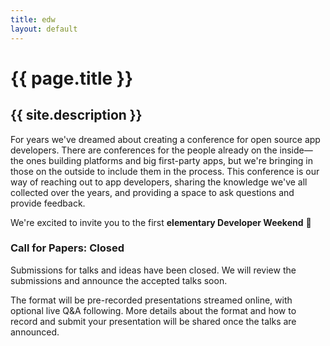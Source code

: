 ```yaml
---
title: edw
layout: default
---
```


# {{ page.title }}

## {{ site.description }}

For years we've dreamed about creating a conference for open source app developers. There are conferences for the people already on the inside—the ones building platforms and big first-party apps, but we're bringing in those on the outside to include them in the process. This conference is our way of reaching out to app developers, sharing the knowledge we've all collected over the years, and providing a space to ask questions and provide feedback.

We're excited to invite you to the first **elementary Developer Weekend** 🎉️

### Call for Papers: Closed

Submissions for talks and ideas have been closed. We will review the submissions and announce the accepted talks soon.

The format will be pre-recorded presentations streamed online, with optional live Q&A following. More details about the format and how to record and submit your presentation will be shared once the talks are announced.
